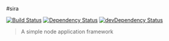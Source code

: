 #sira

[![Build Status](https://travis-ci.org/taoyuan/sira.svg?branch=master)](https://travis-ci.org/taoyuan/sira)
[![Dependency Status](https://david-dm.org/taoyuan/sira.svg?theme=shields.io)](https://david-dm.org/taoyuan/sira)
[![devDependency Status](https://david-dm.org/taoyuan/sira/dev-status.svg?theme=shields.io)](https://david-dm.org/taoyuan/sira#info=devDependencies)

> A simple node application framework
